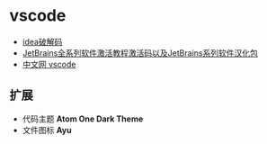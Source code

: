 # vscode

- [idea破解码](https://www.yht7.com/cate/123)
- [JetBrains全系列软件激活教程激活码以及JetBrains系列软件汉化包](https://www.macwk.com/article/jetbrains-crack)
- [中文网 vscode](https://www.php.cn/tool/vscode/)

## 扩展

- 代码主题 **Atom One Dark Theme**
- 文件图标 **Ayu**
